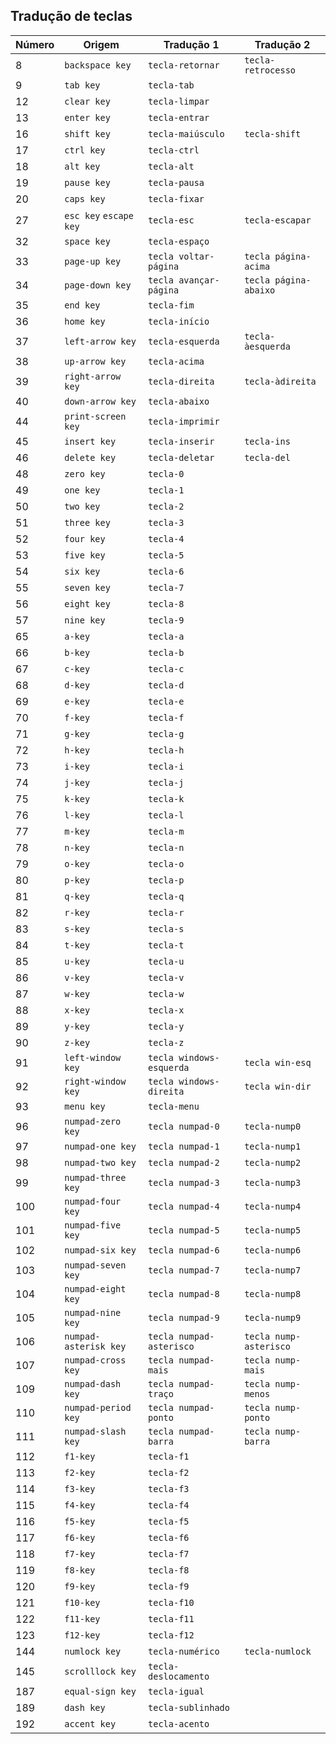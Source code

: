 ## Tradução de teclas

|Número|Origem|Tradução 1|Tradução 2|
|------|------|----------|-----------|
|8|`backspace key`|`tecla-retornar`|`tecla-retrocesso`|
|9|`tab key`|`tecla-tab`||
|12|`clear key`|`tecla-limpar`||
|13|`enter key`|`tecla-entrar`||
|16|`shift key`|`tecla-maiúsculo`|`tecla-shift`|
|17|`ctrl key`|`tecla-ctrl`||
|18|`alt key`|`tecla-alt`||
|19|`pause key`|`tecla-pausa`||
|20|`caps key`|`tecla-fixar`||
|27|`esc key` `escape key`|`tecla-esc`|`tecla-escapar`|
|32|`space key`|`tecla-espaço`||
|33|`page-up key`|`tecla voltar-página`|`tecla página-acima`|
|34|`page-down key`|`tecla avançar-página`|`tecla página-abaixo`|
|35|`end key`|`tecla-fim`||
|36|`home key`|`tecla-início`||
|37|`left-arrow key`|`tecla-esquerda`|`tecla-àesquerda`|
|38|`up-arrow key`|`tecla-acima`||
|39|`right-arrow key`|`tecla-direita`|`tecla-àdireita`|
|40|`down-arrow key`|`tecla-abaixo`||
|44|`print-screen key`|`tecla-imprimir`||
|45|`insert key`|`tecla-inserir`|`tecla-ins`|
|46|`delete key`|`tecla-deletar`|`tecla-del`|
|48|`zero key`|`tecla-0`||
|49|`one key`|`tecla-1`||
|50|`two key`|`tecla-2`||
|51|`three key`|`tecla-3`||
|52|`four key`|`tecla-4`||
|53|`five key`|`tecla-5`||
|54|`six key`|`tecla-6`||
|55|`seven key`|`tecla-7`||
|56|`eight key`|`tecla-8`||
|57|`nine key`|`tecla-9`||
|65|`a-key`|`tecla-a`||
|66|`b-key`|`tecla-b`||
|67|`c-key`|`tecla-c`||
|68|`d-key`|`tecla-d`||
|69|`e-key`|`tecla-e`||
|70|`f-key`|`tecla-f`||
|71|`g-key`|`tecla-g`||
|72|`h-key`|`tecla-h`||
|73|`i-key`|`tecla-i`||
|74|`j-key`|`tecla-j`||
|75|`k-key`|`tecla-k`||
|76|`l-key`|`tecla-l`||
|77|`m-key`|`tecla-m`||
|78|`n-key`|`tecla-n`||
|79|`o-key`|`tecla-o`||
|80|`p-key`|`tecla-p`||
|81|`q-key`|`tecla-q`||
|82|`r-key`|`tecla-r`||
|83|`s-key`|`tecla-s`||
|84|`t-key`|`tecla-t`||
|85|`u-key`|`tecla-u`||
|86|`v-key`|`tecla-v`||
|87|`w-key`|`tecla-w`||
|88|`x-key`|`tecla-x`||
|89|`y-key`|`tecla-y`||
|90|`z-key`|`tecla-z`||
|91|`left-window key`|`tecla windows-esquerda`|`tecla win-esq`|
|92|`right-window key`|`tecla windows-direita`|`tecla win-dir`|
|93|`menu key`|`tecla-menu`||
|96|`numpad-zero key`|`tecla numpad-0`|`tecla-nump0`|
|97|`numpad-one key`|`tecla numpad-1`|`tecla-nump1`|
|98|`numpad-two key`|`tecla numpad-2`|`tecla-nump2`|
|99|`numpad-three key`|`tecla numpad-3`|`tecla-nump3`|
|100|`numpad-four key`|`tecla numpad-4`|`tecla-nump4`|
|101|`numpad-five key`|`tecla numpad-5`|`tecla-nump5`|
|102|`numpad-six key`|`tecla numpad-6`|`tecla-nump6`|
|103|`numpad-seven key`|`tecla numpad-7`|`tecla-nump7`|
|104|`numpad-eight key`|`tecla numpad-8`|`tecla-nump8`|
|105|`numpad-nine key`|`tecla numpad-9`|`tecla-nump9`|
|106|`numpad-asterisk key`|`tecla numpad-asterisco`|`tecla nump-asterisco`|
|107|`numpad-cross key`|`tecla numpad-mais`|`tecla nump-mais`|
|109|`numpad-dash key`|`tecla numpad-traço`|`tecla nump-menos`|
|110|`numpad-period key`|`tecla numpad-ponto`|`tecla nump-ponto`|
|111|`numpad-slash key`|`tecla numpad-barra`|`tecla nump-barra`|
|112|`f1-key`|`tecla-f1`||
|113|`f2-key`|`tecla-f2`||
|114|`f3-key`|`tecla-f3`||
|115|`f4-key`|`tecla-f4`||
|116|`f5-key`|`tecla-f5`||
|117|`f6-key`|`tecla-f6`||
|118|`f7-key`|`tecla-f7`||
|119|`f8-key`|`tecla-f8`||
|120|`f9-key`|`tecla-f9`||
|121|`f10-key`|`tecla-f10`||
|122|`f11-key`|`tecla-f11`||
|123|`f12-key`|`tecla-f12`||
|144|`numlock key`|`tecla-numérico`|`tecla-numlock`|
|145|`scrolllock key`|`tecla-deslocamento`||
|187|`equal-sign key`|`tecla-igual`||
|189|`dash key`|`tecla-sublinhado`||
|192|`accent key`|`tecla-acento`||
